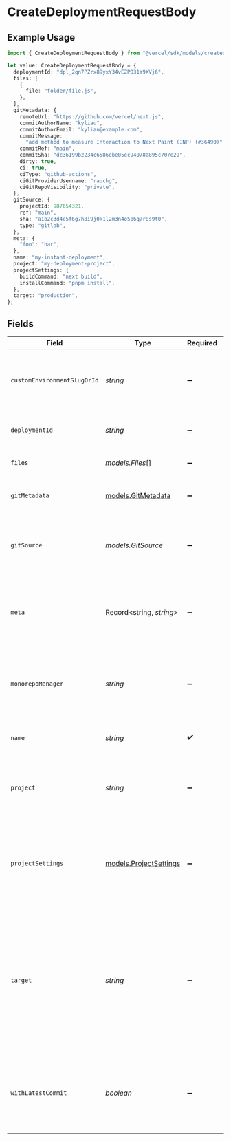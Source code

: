 # CreateDeploymentRequestBody

## Example Usage

```typescript
import { CreateDeploymentRequestBody } from "@vercel/sdk/models/createdeploymentop.js";

let value: CreateDeploymentRequestBody = {
  deploymentId: "dpl_2qn7PZrx89yxY34vEZPD31Y9XVj6",
  files: [
    {
      file: "folder/file.js",
    },
  ],
  gitMetadata: {
    remoteUrl: "https://github.com/vercel/next.js",
    commitAuthorName: "kyliau",
    commitAuthorEmail: "kyliau@example.com",
    commitMessage:
      "add method to measure Interaction to Next Paint (INP) (#36490)",
    commitRef: "main",
    commitSha: "dc36199b2234c6586ebe05ec94078a895c707e29",
    dirty: true,
    ci: true,
    ciType: "github-actions",
    ciGitProviderUsername: "rauchg",
    ciGitRepoVisibility: "private",
  },
  gitSource: {
    projectId: 987654321,
    ref: "main",
    sha: "a1b2c3d4e5f6g7h8i9j0k1l2m3n4o5p6q7r8s9t0",
    type: "gitlab",
  },
  meta: {
    "foo": "bar",
  },
  name: "my-instant-deployment",
  project: "my-deployment-project",
  projectSettings: {
    buildCommand: "next build",
    installCommand: "pnpm install",
  },
  target: "production",
};
```

## Fields

| Field                                                                                                                                                                                                                                                                                    | Type                                                                                                                                                                                                                                                                                     | Required                                                                                                                                                                                                                                                                                 | Description                                                                                                                                                                                                                                                                              | Example                                                                                                                                                                                                                                                                                  |
| ---------------------------------------------------------------------------------------------------------------------------------------------------------------------------------------------------------------------------------------------------------------------------------------- | ---------------------------------------------------------------------------------------------------------------------------------------------------------------------------------------------------------------------------------------------------------------------------------------- | ---------------------------------------------------------------------------------------------------------------------------------------------------------------------------------------------------------------------------------------------------------------------------------------- | ---------------------------------------------------------------------------------------------------------------------------------------------------------------------------------------------------------------------------------------------------------------------------------------- | ---------------------------------------------------------------------------------------------------------------------------------------------------------------------------------------------------------------------------------------------------------------------------------------- |
| `customEnvironmentSlugOrId`                                                                                                                                                                                                                                                              | *string*                                                                                                                                                                                                                                                                                 | :heavy_minus_sign:                                                                                                                                                                                                                                                                       | Deploy to a custom environment, which will override the default environment                                                                                                                                                                                                              |                                                                                                                                                                                                                                                                                          |
| `deploymentId`                                                                                                                                                                                                                                                                           | *string*                                                                                                                                                                                                                                                                                 | :heavy_minus_sign:                                                                                                                                                                                                                                                                       | An deployment id for an existing deployment to redeploy                                                                                                                                                                                                                                  | dpl_2qn7PZrx89yxY34vEZPD31Y9XVj6                                                                                                                                                                                                                                                         |
| `files`                                                                                                                                                                                                                                                                                  | *models.Files*[]                                                                                                                                                                                                                                                                         | :heavy_minus_sign:                                                                                                                                                                                                                                                                       | A list of objects with the files to be deployed                                                                                                                                                                                                                                          |                                                                                                                                                                                                                                                                                          |
| `gitMetadata`                                                                                                                                                                                                                                                                            | [models.GitMetadata](../models/gitmetadata.md)                                                                                                                                                                                                                                           | :heavy_minus_sign:                                                                                                                                                                                                                                                                       | Populates initial git metadata for different git providers.                                                                                                                                                                                                                              |                                                                                                                                                                                                                                                                                          |
| `gitSource`                                                                                                                                                                                                                                                                              | *models.GitSource*                                                                                                                                                                                                                                                                       | :heavy_minus_sign:                                                                                                                                                                                                                                                                       | Defines the Git Repository source to be deployed. This property can not be used in combination with `files`.                                                                                                                                                                             |                                                                                                                                                                                                                                                                                          |
| `meta`                                                                                                                                                                                                                                                                                   | Record<string, *string*>                                                                                                                                                                                                                                                                 | :heavy_minus_sign:                                                                                                                                                                                                                                                                       | An object containing the deployment's metadata. Multiple key-value pairs can be attached to a deployment                                                                                                                                                                                 | {<br/>"foo": "bar"<br/>}                                                                                                                                                                                                                                                                 |
| `monorepoManager`                                                                                                                                                                                                                                                                        | *string*                                                                                                                                                                                                                                                                                 | :heavy_minus_sign:                                                                                                                                                                                                                                                                       | The monorepo manager that is being used for this deployment. When `null` is used no monorepo manager is selected                                                                                                                                                                         |                                                                                                                                                                                                                                                                                          |
| `name`                                                                                                                                                                                                                                                                                   | *string*                                                                                                                                                                                                                                                                                 | :heavy_check_mark:                                                                                                                                                                                                                                                                       | A string with the project name used in the deployment URL                                                                                                                                                                                                                                | my-instant-deployment                                                                                                                                                                                                                                                                    |
| `project`                                                                                                                                                                                                                                                                                | *string*                                                                                                                                                                                                                                                                                 | :heavy_minus_sign:                                                                                                                                                                                                                                                                       | The target project identifier in which the deployment will be created. When defined, this parameter overrides name                                                                                                                                                                       | my-deployment-project                                                                                                                                                                                                                                                                    |
| `projectSettings`                                                                                                                                                                                                                                                                        | [models.ProjectSettings](../models/projectsettings.md)                                                                                                                                                                                                                                   | :heavy_minus_sign:                                                                                                                                                                                                                                                                       | Project settings that will be applied to the deployment. It is required for the first deployment of a project and will be saved for any following deployments                                                                                                                            |                                                                                                                                                                                                                                                                                          |
| `target`                                                                                                                                                                                                                                                                                 | *string*                                                                                                                                                                                                                                                                                 | :heavy_minus_sign:                                                                                                                                                                                                                                                                       | Either not defined, `staging`, `production`, or a custom environment identifier. If `staging`, a staging alias in the format `<project>-<team>.vercel.app` will be assigned. If `production`, any aliases defined in `alias` will be assigned. If omitted, the target will be `preview`. | production                                                                                                                                                                                                                                                                               |
| `withLatestCommit`                                                                                                                                                                                                                                                                       | *boolean*                                                                                                                                                                                                                                                                                | :heavy_minus_sign:                                                                                                                                                                                                                                                                       | When `true` and `deploymentId` is passed in, the sha from the previous deployment's `gitSource` is removed forcing the latest commit to be used.                                                                                                                                         |                                                                                                                                                                                                                                                                                          |